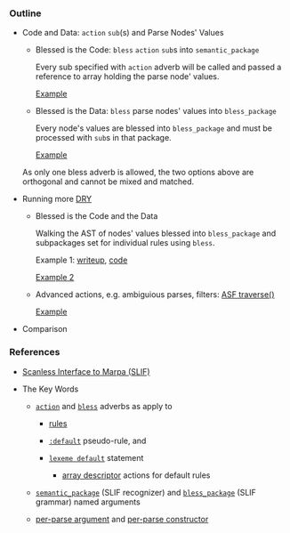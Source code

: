 ﻿### Outline

* Code and Data: `action` `sub`(s) and Parse Nodes' Values
    
    + Blessed is the Code: `bless` `action` `sub`s into `semantic_package`

        Every sub specified with `action` adverb will be called and passed a reference to array holding the parse node' values.

        [Example](https://metacpan.org/source/JKEGL/Marpa-R2-2.078000/t/sl_gsyn.t)

    + Blessed is the Data: `bless` parse nodes' values into `bless_package`

        Every node's values are blessed into `bless_package` and must be processed with `sub`s in that package.

        [Example](https://metacpan.org/pod/release/JKEGL/Marpa-R2-2.078000/pod/Scanless.pod#Synopsis)

    As only one bless adverb is allowed, the two options above are orthogonal and cannot be mixed and matched.

* Running more [DRY](http://en.wikipedia.org/wiki/Don't_repeat_yourself)

    + Blessed is the Code and the Data
    
        Walking the AST of nodes' values blessed into `bless_package` and subpackages set for individual rules using `bless`.

        Example 1: [writeup](http://jeffreykegler.github.io/Ocean-of-Awareness-blog/individual/2013/03/bnf_to_ast.html), [code](https://gist.github.com/jeffreykegler/5121769)

        [Example 2](https://metacpan.org/source/JKEGL/Marpa-R2-2.078000/t/sl_timeflies.t)

    + Advanced actions, e.g. ambiguious parses, filters: [ASF traverse()](https://metacpan.org/pod/release/JKEGL/Marpa-R2-2.078000/pod/ASF.pod#traverse)

        [Example](https://metacpan.org/source/JKEGL/Marpa-R2-2.078000/t/sl_panda.t)
    
* Comparison

### References

* [Scanless Interface to Marpa (SLIF)](https://metacpan.org/pod/release/JKEGL/Marpa-R2-2.078000/pod/Scanless.pod)

* The Key Words
    
    - [`action`](https://metacpan.org/pod/release/JKEGL/Marpa-R2-2.078000/pod/Scanless/DSL.pod#action) and [`bless`](https://metacpan.org/pod/release/JKEGL/Marpa-R2-2.078000/pod/Scanless/DSL.pod#bless) adverbs as apply to 

        - [rules](https://metacpan.org/pod/release/JKEGL/Marpa-R2-2.078000/pod/Scanless/DSL.pod#The-structure-of-rules)

        - [`:default`](https://metacpan.org/pod/release/JKEGL/Marpa-R2-2.078000/pod/Scanless/DSL.pod#Default-pseudo-rules) pseudo-rule, and 
        
        - [`lexeme default`](https://metacpan.org/pod/release/JKEGL/Marpa-R2-2.078000/pod/Scanless/DSL.pod#Lexeme-default-statement) statement
        
            - [array descriptor](https://metacpan.org/pod/release/JKEGL/Marpa-R2-2.078000/pod/Semantics.pod#Array-descriptor-actions) actions for default rules
        
    - [`semantic_package`][semantic_package] (SLIF recognizer) and [`bless_package`][bless_package] (SLIF grammar) named arguments

    - [per-parse argument](https://metacpan.org/pod/Marpa::R2::Semantics#The-per-parse-argument) and [per-parse constructor](https://metacpan.org/pod/Marpa::R2::Semantics#The-per-parse-constructor)
    
[semantic_package]: https://metacpan.org/pod/release/JKEGL/Marpa-R2-2.078000/pod/Scanless/R.pod#semantics_package

[bless_package]: https://metacpan.org/pod/release/JKEGL/Marpa-R2-2.078000/pod/Scanless/G.pod#bless_package
